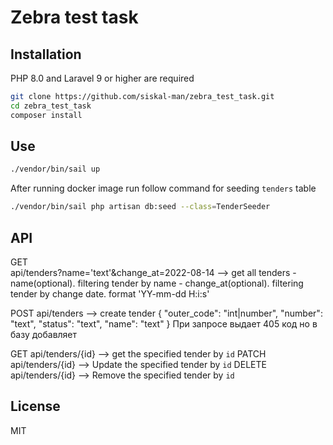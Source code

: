 # Zebra test task

## Installation

PHP 8.0 and Laravel 9 or higher are required

```sh
git clone https://github.com/siskal-man/zebra_test_task.git
cd zebra_test_task
composer install
```
## Use

```sh
./vendor/bin/sail up
```

After running docker image run follow command for seeding `tenders` table
```sh
./vendor/bin/sail php artisan db:seed --class=TenderSeeder
```


## API
GET     
    api/tenders?name='text'&change_at=2022-08-14 --> get all tenders
        - name(optional). filtering tender by name
        - change_at(optional). filtering tender by change date. format 'YY-mm-dd H:i:s'

POST    api/tenders --> create tender
{
    "outer_code": "int|number",
    "number": "text",
    "status": "text",
    "name": "text"
}
При запросе выдает 405 код но в базу добавляет

GET     api/tenders/{id} --> get the specified tender by `id`
PATCH   api/tenders/{id} --> Update the specified tender by `id`
DELETE  api/tenders/{id} --> Remove the specified tender by `id`

## License

MIT
